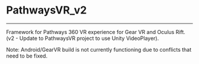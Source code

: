 # PathwaysVR_v2
----
Framework for Pathways 360 VR experience for Gear VR and Oculus Rift.
(v2 - Update to PathwaysVR project to use Unity VideoPlayer).

Note: Android/GearVR build is not currently functioning due to conflicts that need to be fixed.